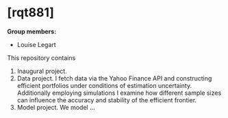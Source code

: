 # \[rqt881\]

**Group members:**
- Louise Legart

This repository contains  
1. Inaugural project. 
2. Data project. I fetch data via the Yahoo Finance API and constructing efficient portfolios under conditions of estimation uncertainty. Additionally employing simulations I examine how different sample sizes can influence the accuracy and stability of the efficient frontier.
3. Model project. We model ...
